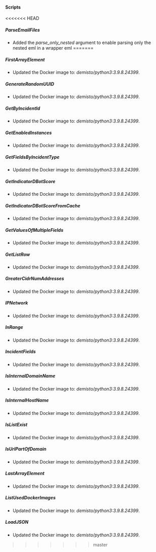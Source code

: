 
#### Scripts
<<<<<<< HEAD
##### ParseEmailFiles
- Added the *parse_only_nested* argument to enable parsing only the nested eml in a wrapper eml
=======
##### FirstArrayElement
- Updated the Docker image to: *demisto/python3:3.9.8.24399*.
##### GenerateRandomUUID
- Updated the Docker image to: *demisto/python3:3.9.8.24399*.
##### GetByIncidentId
- Updated the Docker image to: *demisto/python3:3.9.8.24399*.
##### GetEnabledInstances
- Updated the Docker image to: *demisto/python3:3.9.8.24399*.
##### GetFieldsByIncidentType
- Updated the Docker image to: *demisto/python3:3.9.8.24399*.
##### GetIndicatorDBotScore
- Updated the Docker image to: *demisto/python3:3.9.8.24399*.
##### GetIndicatorDBotScoreFromCache
- Updated the Docker image to: *demisto/python3:3.9.8.24399*.
##### GetValuesOfMultipleFields
- Updated the Docker image to: *demisto/python3:3.9.8.24399*.
##### GetListRow
- Updated the Docker image to: *demisto/python3:3.9.8.24399*.
##### GreaterCidrNumAddresses
- Updated the Docker image to: *demisto/python3:3.9.8.24399*.
##### IPNetwork
- Updated the Docker image to: *demisto/python3:3.9.8.24399*.
##### InRange
- Updated the Docker image to: *demisto/python3:3.9.8.24399*.
##### IncidentFields
- Updated the Docker image to: *demisto/python3:3.9.8.24399*.
##### IsInternalDomainName
- Updated the Docker image to: *demisto/python3:3.9.8.24399*.
##### IsInternalHostName
- Updated the Docker image to: *demisto/python3:3.9.8.24399*.
##### IsListExist
- Updated the Docker image to: *demisto/python3:3.9.8.24399*.
##### IsUrlPartOfDomain
- Updated the Docker image to: *demisto/python3:3.9.8.24399*.
##### LastArrayElement
- Updated the Docker image to: *demisto/python3:3.9.8.24399*.
##### ListUsedDockerImages
- Updated the Docker image to: *demisto/python3:3.9.8.24399*.
##### LoadJSON
- Updated the Docker image to: *demisto/python3:3.9.8.24399*.
>>>>>>> master
